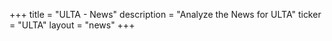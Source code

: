 +++
title = "ULTA - News"
description = "Analyze the News for ULTA"
ticker = "ULTA"
layout = "news"
+++


